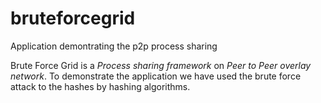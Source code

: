 # bruteforcegrid
Application demontrating the p2p process sharing

Brute Force Grid is a *Process sharing framework* on *Peer to Peer overlay network*. To demonstrate the application we have used the brute force attack to the hashes by hashing algorithms.

